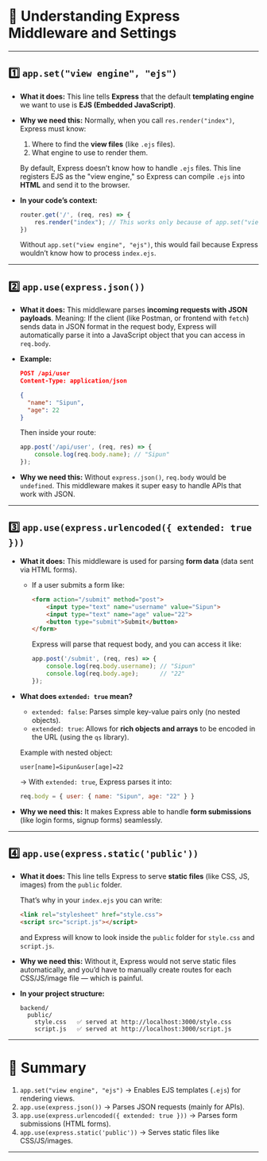 
# 📝 **Understanding Express Middleware and Settings**

---

## 1️⃣ `app.set("view engine", "ejs")`

* **What it does:**
  This line tells **Express** that the default **templating engine** we want to use is **EJS (Embedded JavaScript)**.

* **Why we need this:**
  Normally, when you call `res.render("index")`, Express must know:

  1. Where to find the **view files** (like `.ejs` files).
  2. What engine to use to render them.

  By default, Express doesn’t know how to handle `.ejs` files. This line registers EJS as the "view engine," so Express can compile `.ejs` into **HTML** and send it to the browser.

* **In your code’s context:**

  ```js
  router.get('/', (req, res) => {
      res.render("index"); // This works only because of app.set("view engine", "ejs")
  })
  ```

  Without `app.set("view engine", "ejs")`, this would fail because Express wouldn’t know how to process `index.ejs`.

---

## 2️⃣ `app.use(express.json())`

* **What it does:**
  This middleware parses **incoming requests with JSON payloads**.
  Meaning: If the client (like Postman, or frontend with `fetch`) sends data in JSON format in the request body, Express will automatically parse it into a JavaScript object that you can access in `req.body`.

* **Example:**

  ```json
  POST /api/user
  Content-Type: application/json

  {
    "name": "Sipun",
    "age": 22
  }
  ```

  Then inside your route:

  ```js
  app.post('/api/user', (req, res) => {
      console.log(req.body.name); // "Sipun"
  });
  ```

* **Why we need this:**
  Without `express.json()`, `req.body` would be `undefined`.
  This middleware makes it super easy to handle APIs that work with JSON.

---

## 3️⃣ `app.use(express.urlencoded({ extended: true }))`

* **What it does:**
  This middleware is used for parsing **form data** (data sent via HTML forms).

  * If a user submits a form like:

    ```html
    <form action="/submit" method="post">
        <input type="text" name="username" value="Sipun">
        <input type="text" name="age" value="22">
        <button type="submit">Submit</button>
    </form>
    ```

    Express will parse that request body, and you can access it like:

    ```js
    app.post('/submit', (req, res) => {
        console.log(req.body.username); // "Sipun"
        console.log(req.body.age);      // "22"
    });
    ```

* **What does `extended: true` mean?**

  * `extended: false`: Parses simple key-value pairs only (no nested objects).
  * `extended: true`: Allows for **rich objects and arrays** to be encoded in the URL (using the `qs` library).

  Example with nested object:

  ```
  user[name]=Sipun&user[age]=22
  ```

  → With `extended: true`, Express parses it into:

  ```js
  req.body = { user: { name: "Sipun", age: "22" } }
  ```

* **Why we need this:**
  It makes Express able to handle **form submissions** (like login forms, signup forms) seamlessly.

---

## 4️⃣ `app.use(express.static('public'))`

* **What it does:**
  This line tells Express to serve **static files** (like CSS, JS, images) from the `public` folder.

  That’s why in your `index.ejs` you can write:

  ```html
  <link rel="stylesheet" href="style.css">
  <script src="script.js"></script>
  ```

  and Express will know to look inside the `public` folder for `style.css` and `script.js`.

* **Why we need this:**
  Without it, Express would not serve static files automatically, and you’d have to manually create routes for each CSS/JS/image file — which is painful.

* **In your project structure:**

  ```
  backend/
    public/
      style.css   ✅ served at http://localhost:3000/style.css
      script.js   ✅ served at http://localhost:3000/script.js
  ```

---

# 🚀 **Summary**

1. `app.set("view engine", "ejs")` → Enables EJS templates (`.ejs`) for rendering views.
2. `app.use(express.json())` → Parses JSON requests (mainly for APIs).
3. `app.use(express.urlencoded({ extended: true }))` → Parses form submissions (HTML forms).
4. `app.use(express.static('public'))` → Serves static files like CSS/JS/images.

---